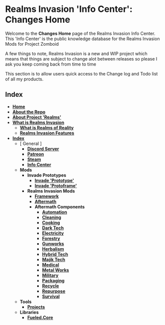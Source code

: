 # Realms Invasion 'Info Center': **Changes Home**

Welcome to the **Changes Home** page of the Realms Invasion Info Center. 
This 'Info Center' is the public knowledge database for the Realms Invasion Mods for Project Zomboid

A few things to note, 
Realms Invasion is a new and WIP project which means that things are subject to change alot between releases so please I ask you keep coming back from time to time

This section is to allow users quick access to the Change log and Todo list of all my products.

## **Index**
- [**Home**](https://github.com/FueledByOCHD/Realms-Invasion-Info-Center/blob/develop/README.md)
- [**About the Repo**](https://github.com/FueledByOCHD/Realms-Invasion-Info-Center/blob/develop/README.md#about-the-repo)
- [**About Project 'Realms'**](https://github.com/FueledByOCHD/Realms-Invasion-Info-Center/blob/develop/AboutProjectRealms.md)
- [**What is Realms Invasion**](https://github.com/FueledByOCHD/Realms-Invasion-Info-Center/blob/develop/README.md#what-is-realms-invasion)
    - [**What is Realms of Reality**](https://github.com/FueledByOCHD/Realms-Invasion-Info-Center/blob/develop/AboutRealmsOfReality.md)
    - [**Realms Invasion Features**](https://github.com/FueledByOCHD/Realms-Invasion-Info-Center/blob/develop/README.md#realms-invasion-features)
- [**Index**](https://github.com/FueledByOCHD/Realms-Invasion-Info-Center/blob/develop/Changes/RI_Todos.md#index)
    - [ General ]
        - [**Discord Server**](https://github.com/FueledByOCHD/Realms-Invasion-Info-Center/blob/develop/Discord/RI_Discord_Todo.md)
        - [**Patreon**](https://github.com/FueledByOCHD/Realms-Invasion-Info-Center/blob/develop/Patreon/RI_Patreon_Todo.md)
        - [**Steam**](https://github.com/FueledByOCHD/Realms-Invasion-Info-Center/blob/develop/Steam/RI_Steam_Todo.md)
        - [**Info Center**](https://github.com/FueledByOCHD/Realms-Invasion-Info-Center/blob/develop/RI_IC_Todo.md)
    - **Mods**
		- **Invade Prototypes**
			- [**Invade 'Prototype'**](https://github.com/FueledByOCHD/Realms-Invasion-Info-Center/blob/develop/Mods/Prototypes/Prototype/InvadeProto_Todo.md)
			- [**Invade 'Protoframe'**](https://github.com/FueledByOCHD/Realms-Invasion-Info-Center/blob/develop/Mods/Prototypes/Protoframe/InvadeFrame_Todo.md)
		- **Realms Invasion Mods**
        	- [**Framework**](https://github.com/FueledByOCHD/Realms-Invasion-Info-Center/blob/develop/Mods/Framework/RI_Frame_Todo.md)
        	- [**Aftermath**](https://github.com/FueledByOCHD/Realms-Invasion-Info-Center/blob/develop/Mods/Aftermath/RI_Aftermath_Todo.md)
        	- **Aftermath Components**
            	- [**Automation**](https://github.com/FueledByOCHD/Realms-Invasion-Info-Center/blob/develop/Mods/Aftermath/Components/Automation/RI_Automate_Todo.md)
            	- [**Cleaning**](https://github.com/FueledByOCHD/Realms-Invasion-Info-Center/blob/develop/Mods/Aftermath/Components/Cleaning/RI_Clean_Todo.md)
            	- [**Cooking**](https://github.com/FueledByOCHD/Realms-Invasion-Info-Center/blob/develop/Mods/Aftermath/Components/Cooking/RI_Cook_Todo.md)
            	- [**Dark Tech**](https://github.com/FueledByOCHD/Realms-Invasion-Info-Center/blob/develop/Mods/Aftermath/Components/DarkTech/RI_TechDark_Todo.md)
            	- [**Electricity**](https://github.com/FueledByOCHD/Realms-Invasion-Info-Center/blob/develop/Mods/Aftermath/Components/Electricity/RI_Electric_Todo.md)
            	- [**Forestry**](https://github.com/FueledByOCHD/Realms-Invasion-Info-Center/blob/develop/Mods/Aftermath/Components/Forestry/RI_Log_Todo.md)
            	- [**Gunworks**](https://github.com/FueledByOCHD/Realms-Invasion-Info-Center/blob/develop/Mods/Aftermath/Components/Gunworks/RI_Guns_Todo.md)
            	- [**Herbalism**](https://github.com/FueledByOCHD/Realms-Invasion-Info-Center/blob/develop/Mods/Aftermath/Components/Herbalism/RI_Herb_Todo.md)
            	- [**Hybrid Tech**](https://github.com/FueledByOCHD/Realms-Invasion-Info-Center/blob/develop/Mods/Aftermath/Components/HybridTech/RI_TechHybrid)
            	- [**Majik Tech**](https://github.com/FueledByOCHD/Realms-Invasion-Info-Center/blob/develop/Mods/Aftermath/Components/MajikTech/RI_TechMajik_Todo.md)
            	- [**Medical**](https://github.com/FueledByOCHD/Realms-Invasion-Info-Center/blob/develop/Mods/Aftermath/Components/Medical/RI_Heal_Todo.md)
            	- [**Metal Works**](https://github.com/FueledByOCHD/Realms-Invasion-Info-Center/blob/develop/Mods/Aftermath/Components/MetalWorks/RI_Smith_Todo.md)
            	- [**Military**](https://github.com/FueledByOCHD/Realms-Invasion-Info-Center/blob/develop/Mods/Aftermath/Components/Military/RI_QRF_Todo.md)
            	- [**Packaging**](https://github.com/FueledByOCHD/Realms-Invasion-Info-Center/blob/develop/Mods/Aftermath/Components/Packaging/RI_Package_Todo.md)
            	- [**Recycle**](https://github.com/FueledByOCHD/Realms-Invasion-Info-Center/blob/develop/Mods/Aftermath/Components/Recycle/RI_Recycle_Todo.md)
            	- [**Repurpose**](https://github.com/FueledByOCHD/Realms-Invasion-Info-Center/blob/develop/Mods/Aftermath/Components/Repurpase/RI_Reuse_Todo.md)
            	- [**Survival**](https://github.com/FueledByOCHD/Realms-Invasion-Info-Center/blob/develop/Mods/Aftermath/Components/Survival_Todo.md)
    - **Tools**
        - [**Projects**](https://github.com/FueledByOCHD/Realms-Invasion-Info-Center/blob/develop/Tools/Projects/RI_Projects_Todo.md)
    - **Libraries**
        - [**Fueled.Core**](https://github.com/FueledByOCHD/Realms-Invasion-Info-Center/blob/develop/Libraries/Fueled%20Core/FueledCore_Todo.md)
                